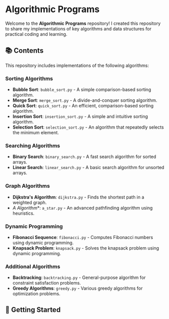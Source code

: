 # Algorithmic Programs

Welcome to the **Algorithmic Programs** repository!
I created this repository to share my implementations of key algorithms and data structures for practical coding and learning.

## 📚 Contents

This repository includes implementations of the following algorithms:

### Sorting Algorithms

- **Bubble Sort**: `bubble_sort.py` - A simple comparison-based sorting algorithm.
- **Merge Sort**: `merge_sort.py` - A divide-and-conquer sorting algorithm.
- **Quick Sort**: `quick_sort.py` - An efficient, comparison-based sorting algorithm.
- **Insertion Sort**: `insertion_sort.py` - A simple and intuitive sorting algorithm.
- **Selection Sort**: `selection_sort.py` - An algorithm that repeatedly selects the minimum element.

### Searching Algorithms

- **Binary Search**: `binary_search.py` - A fast search algorithm for sorted arrays.
- **Linear Search**: `linear_search.py` - A basic search algorithm for unsorted arrays.

### Graph Algorithms

- **Dijkstra's Algorithm**: `dijkstra.py` - Finds the shortest path in a weighted graph.
- **A* Algorithm**: `a_star.py` - An advanced pathfinding algorithm using heuristics.

### Dynamic Programming

- **Fibonacci Sequence**: `fibonacci.py` - Computes Fibonacci numbers using dynamic programming.
- **Knapsack Problem**: `knapsack.py` - Solves the knapsack problem using dynamic programming.

### Additional Algorithms

- **Backtracking**: `backtracking.py` - General-purpose algorithm for constraint satisfaction problems.
- **Greedy Algorithms**: `greedy.py` - Various greedy algorithms for optimization problems.

## 🚀 Getting Started
